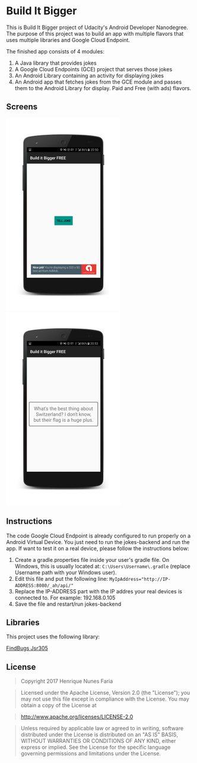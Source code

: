 Build It Bigger
======

This is Build It Bigger project of Udacity's Android Developer Nanodegree.
The purpose of this project was to build an app with multiple flavors that uses multiple libraries and Google Cloud Endpoint.

The finished app consists of 4 modules:

1. A Java library that provides jokes
2. A Google Cloud Endpoints (GCE) project that serves those jokes
3. An Android Library containing an activity for displaying jokes
4. An Android app that fetches jokes from the GCE module and passes them to the Android Library for display. Paid and Free (with ads) flavors.


Screens
------

![alt text](https://github.com/henriquenfaria/build-it-bigger/blob/master/art/main.png "Main")
![alt text](https://github.com/henriquenfaria/build-it-bigger/blob/master/art/joke.png "Joke")


Instructions
------
The code Google Cloud Endpoint is already configured to run properly on a Android Virtual Device. You just need to run the jokes-backend and run the app. If want to test it on a real device, please follow the instructions below:

1. Create a gradle.properties file inside your user's gradle file. On Windows, this is usually located at: `C:\Users\Username\.gradle` (replace Username path with your Windows user).
2. Edit this file and put the following line: `MyIpAddress="http://IP-ADDRESS:8080/_ah/api/"`
3. Replace the IP-ADDRESS part with the IP addres your real devices is connected to. For example: 192.168.0.105
4. Save the file and restart/run jokes-backend

Libraries
------

This project uses the following library:

[FindBugs Jsr305](https://mvnrepository.com/artifact/com.google.code.findbugs/jsr305)


License
------

> Copyright 2017 Henrique Nunes Faria

> Licensed under the Apache License, Version 2.0 (the "License"); you may not use this file except in compliance with the License. You may obtain a copy of the License at

> http://www.apache.org/licenses/LICENSE-2.0

> Unless required by applicable law or agreed to in writing, software distributed under the License is distributed on an "AS IS" BASIS, WITHOUT WARRANTIES OR CONDITIONS OF ANY KIND, either express or implied. See the License for the specific language governing permissions and limitations under the License.
